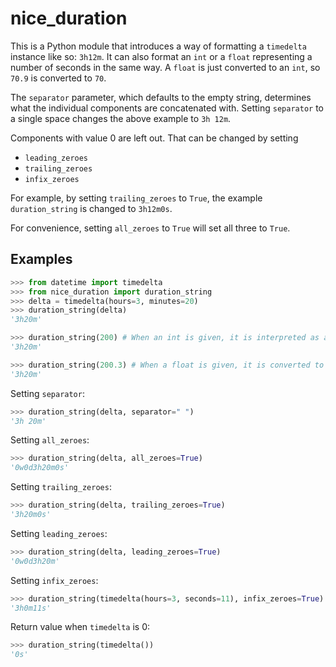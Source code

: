 # nice_duration

This is a Python module that introduces a way of formatting a
`timedelta` instance like so: `3h12m`. It can also format an `int` or
a `float` representing a number of seconds in the same way. A `float`
is just converted to an `int`, so `70.9` is converted to `70`.

The `separator` parameter, which defaults to the empty string,
determines what the individual components are concatenated with.
Setting `separator` to a single space changes the above example to
`3h 12m`.

Components with value 0 are left out. That can be changed by setting
 - `leading_zeroes`
 - `trailing_zeroes`
 - `infix_zeroes`

For example, by setting `trailing_zeroes` to `True`, the example `duration_string` is
changed to `3h12m0s`.

For convenience, setting `all_zeroes` to `True` will set all three to `True`.

## Examples
```python
>>> from datetime import timedelta
>>> from nice_duration import duration_string
>>> delta = timedelta(hours=3, minutes=20)
>>> duration_string(delta)
'3h20m'
```

```python
>>> duration_string(200) # When an int is given, it is interpreted as a number of seconds
'3h20m'
```

```python
>>> duration_string(200.3) # When a float is given, it is converted to an int and interpreted as a number of seconds
'3h20m'
```

Setting `separator`:

```python
>>> duration_string(delta, separator=" ")
'3h 20m'
```

Setting `all_zeroes`:

```python
>>> duration_string(delta, all_zeroes=True)
'0w0d3h20m0s'
```

Setting `trailing_zeroes`:
```python
>>> duration_string(delta, trailing_zeroes=True)
'3h20m0s'
```

Setting `leading_zeroes`:
```python
>>> duration_string(delta, leading_zeroes=True)
'0w0d3h20m'
```

Setting `infix_zeroes`:
```python
>>> duration_string(timedelta(hours=3, seconds=11), infix_zeroes=True)
'3h0m11s'
```

Return value when `timedelta` is 0:
```python
>>> duration_string(timedelta())
'0s'
```

